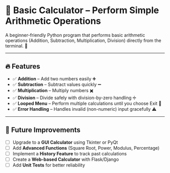 # 🧮 Basic Calculator – Perform Simple Arithmetic Operations
A beginner-friendly Python program that performs basic arithmetic operations (Addition, Subtraction, Multiplication, Division) directly from the terminal. 🚀

---

## 🔥 Features

- ✅ **Addition** – Add two numbers easily ➕  
- ✅ **Subtraction** – Subtract values quickly ➖  
- ✅ **Multiplication** – Multiply numbers ✖️  
- ✅ **Division** – Divide safely with division-by-zero handling ➗  
- ✅ **Looped Menu** – Perform multiple calculations until you choose Exit 🔁  
- ✅ **Error Handling** – Handles invalid (non-numeric) input gracefully ⚠️

---

## 🚀 Future Improvements  

- [ ] Upgrade to a **GUI Calculator** using Tkinter or PyQt  
- [ ] Add **Advanced Functions** (Square Root, Power, Modulus, Percentage)  
- [ ] Implement a **History Feature** to track past calculations  
- [ ] Create a **Web-based Calculator** with Flask/Django  
- [ ] Add **Unit Tests** for better reliability  
